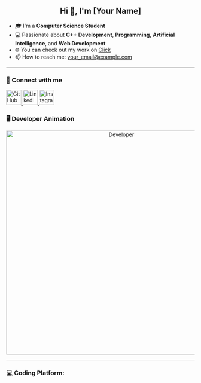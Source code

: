 <h2 align="center">Hi 👋, I'm [Your Name]</h2>

- 🎓 I'm a **Computer Science Student**
- 💻 Passionate about **C++ Development**, **Programming**, **Artificial Intelligence**, and **Web Development**
- 🌐 You can check out my work on [Click](#)
- 📫 How to reach me: [your_email@example.com](mailto:your_email@example.com)

---

### 🔗 Connect with me

<p align="left">
  <a href="https://github.com/yourusername" target="_blank">
    <img src="https://cdn-icons-png.flaticon.com/512/25/25231.png" width="40" height="40" alt="GitHub"/>
  </a>
  <a href="https://www.linkedin.com/in/yourusername" target="_blank">
    <img src="https://cdn-icons-png.flaticon.com/512/174/174857.png" width="40" height="40" alt="LinkedIn"/>
  </a>
  <a href="https://www.instagram.com/yourusername/" target="_blank">
    <img src="https://cdn-icons-png.flaticon.com/512/174/174855.png" width="40" height="40" alt="Instagram"/>
  </a>
</p>


### 🖥️ Developer Animation

<p align="center">
  <img src="https://cdni.iconscout.com/illustration/premium/thumb/programmer-4560999-3791163.png" alt="Developer" width="600"/>
</p>

---

### 💻 Coding Platform:
<!-- Add platforms like LeetCode, HackerRank, etc., with logos -->
